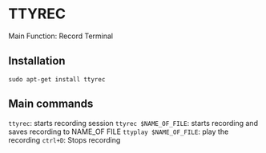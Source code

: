 # TTYREC
Main Function: Record Terminal

## Installation
`sudo apt-get install ttyrec`

## Main commands
`ttyrec`: starts recording session
`ttyrec $NAME_OF_FILE`: starts recording and saves recording to NAME_OF FILE
`ttyplay $NAME_OF_FILE`: play the recording
`ctrl+D`: Stops recording

